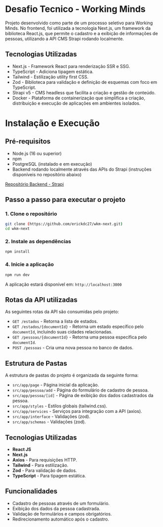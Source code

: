# Desafio Tecnico - Working Minds

Projeto desenvolvido como parte de um processo seletivo para Working Minds.
No frontend, foi utilizada a tecnologia Next.js, um framework da biblioteca React.js, que permite o cadastro e a exibição de informações de pessoas, utilizando a API CMS Strapi rodando localmente.

## Tecnologias Utilizadas

- Next.js - Framework React para renderização SSR e SSG.
- TypeScript - Adiciona tipagem estática.
- Tailwind - Estilização utility first CSS.
- Zod - Biblioteca para validação e definição de esquemas com foco em TypeScript.
- Strapi v5 - CMS headless que facilita a criação e gestão de conteúdo.
- Docker - Plataforma de containerização que simplifica a criação, distribuição e execução de aplicações em ambientes isolados.

# Instalação e Execução

## Pré-requisitos

- Node.js (16 ou superior)
- npm
- PostgreSQL (instalado e em execução)
- Backend rodando localmente através das APIs do Strapi (instruções disponíveis no repositório abaixo)

[Repositório Backend - Strapi](https://github.com/erickdc27/wkm-api)

## Passo a passo para executar o projeto

### 1. Clone o repositório
```bash
git clone (https://github.com/erickdc27/wkm-next.git)
cd wkm-next
```
### 2. Instale as dependências
```bash
npm install
```
### 4. Inicie a aplicação
```bash
npm run dev
```
A aplicação estará disponível em: `http://localhost:3000`

## Rotas da API utilizadas

As seguintes rotas da API são consumidas pelo projeto:

- `GET /estados` - Retorna a lista de estados.
- `GET /estados/{documentId}` - Retorna um estado específico pelo `documentId`, incluindo suas cidades relacionadas.
- `GET /pessoas/{documentId}` - Retorna uma pessoa específica pelo `documentId`.
- `POST /pessoas` - Cria uma nova pessoa no banco de dados.

## Estrutura de Pastas

A estrutura de pastas do projeto é organizada da seguinte forma:

- `src/app/page` - Página inicial da aplicação.
- `src/app/pessoa/add` - Página do formulário de cadastro de pessoa.
- `src/app/pessoa/[id]` - Página de exibição dos dados cadastrados da pessoa.
- `src/app/styles` - Estilos globais (tailwind.css).
- `src/app/services` - Serviços para integração com a API (axios).
- `src/app/interface` - Validações (zod).
- `src/app/schemas` - Validações (zod).

## Tecnologias Utilizadas

- **React JS**
- **Next.js**
- **Axios** - Para requisições HTTP.
- **Tailwind** - Para estilização.
- **Zod** - Para validação de dados.
- **TypeScript** - Para tipagem estática.

## Funcionalidades

- Cadastro de pessoas através de um formulário.
- Exibição dos dados da pessoa cadastrada.
- Validação de formulários e campos obrigatórios.
- Redirecionamento automático após o cadastro.
